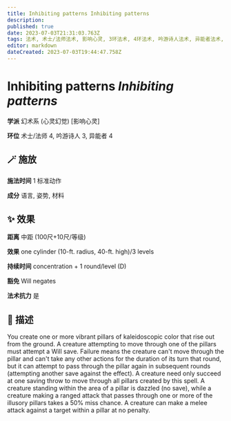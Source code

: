 ```yaml
---
title: Inhibiting patterns Inhibiting patterns
description: 
published: true
date: 2023-07-03T21:31:03.763Z
tags: 法术, 术士/法师法术, 影响心灵, 3环法术, 4环法术, 吟游诗人法术, 异能者法术, 幻术系, 心灵幻觉
editor: markdown
dateCreated: 2023-07-03T19:44:47.758Z
---
```


# **Inhibiting patterns** *Inhibiting patterns*

**学派** 幻术系 (心灵幻觉) \[影响心灵\] 

**环位** 术士/法师 4, 吟游诗人 3, 异能者 4

## 🪄 施放

**施法时间** 1 标准动作

**成分** 语言, 姿势, 材料

## ✨ 效果  

**距离** 中距 (100尺+10尺/等级) 

**效果** one cylinder (10-ft. radius, 40-ft. high)/3 levels 

**持续时间** concentration + 1 round/level (D) 

**豁免** Will negates

**法术抗力** 是

## 📖 描述

You create one or more vibrant pillars of kaleidoscopic color that rise out from the ground. A creature attempting to move through one of the pillars must attempt a Will save. Failure means the creature can't move through the pillar and can't take any other actions for the duration of its turn that round, but it can attempt to pass through the pillar again in subsequent rounds (attempting another save against the effect). A creature need only succeed at one saving throw to move through all pillars created by this spell.  A creature standing within the area of a pillar is dazzled (no save), while a creature making a ranged attack that passes through one or more of the illusory pillars takes a 50% miss chance. A creature can make a melee attack against a target within a pillar at no penalty.
    